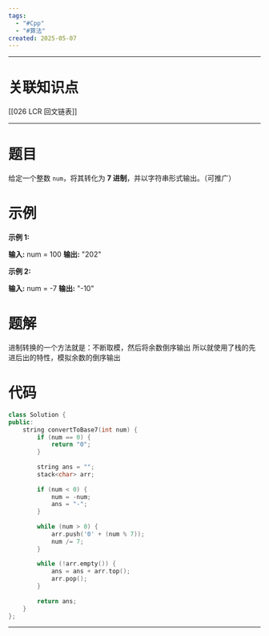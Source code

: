 ```yaml
---
tags:
  - "#Cpp"
  - "#算法"
created: 2025-05-07
---
```


---
# 关联知识点

[[026 LCR 回文链表]]

---
# 题目

给定一个整数 `num`，将其转化为 **7 进制**，并以字符串形式输出。（可推广）

# 示例

**示例 1:**

**输入:** num = 100
**输出:** "202"

**示例 2:**

**输入:** num = -7
**输出:** "-10"

# 题解

进制转换的一个方法就是：不断取模，然后将余数倒序输出
所以就使用了栈的先进后出的特性，模拟余数的倒序输出

# 代码

```C++
class Solution {  
public:  
    string convertToBase7(int num) {  
        if (num == 0) {  
            return "0";  
        }  
  
        string ans = "";  
        stack<char> arr;  
  
        if (num < 0) {  
            num = -num;  
            ans = "-";  
        }  
  
        while (num > 0) {  
            arr.push('0' + (num % 7));  
            num /= 7;  
        }  
  
        while (!arr.empty()) {  
            ans = ans + arr.top();  
            arr.pop();  
        }  
  
        return ans;  
    }  
};
```


---
